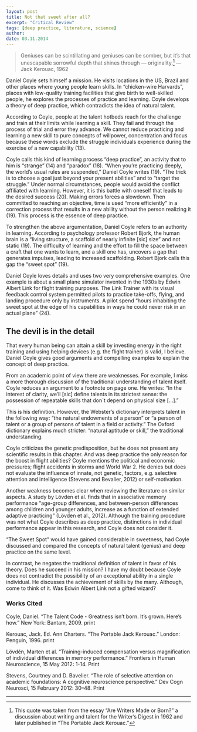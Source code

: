 ```yaml
---
layout: post
title: Not that sweet after all?
excerpt: "Critical Review"
tags: [deep practice, literature, science]
author:
date: 03.11.2014
---
```


> Geniuses can be scintillating and geniuses can be somber, but it’s that unescapable sorrowful depth that shines through — originality.[^fn1]
&#8212; Jack Kerouac, 1962

Daniel Coyle sets himself a mission. He visits locations in the US, Brazil and other places where young people learn skills. In “chicken-wire Harvards”, places with low-quality training facilities that give birth to well-skilled people, he explores the processes of practice and learning. Coyle develops a theory of deep practice, which contradicts the idea of natural talent.

According to Coyle, people at the talent hotbeds reach for the challenge and train at their limits while learning a skill. They fail and through the process of trial and error they advance. We cannot reduce practicing and learning a new skill to pure concepts of willpower, concentration and focus because these words exclude the struggle individuals experience during the exercise of a new capability (13).

Coyle calls this kind of learning process “deep practice”, an activity that to him is “strange” (14) and “paradox” (18). “When you’re practicing deeply, the world’s usual rules are suspended,” Daniel Coyle writes (19). “The trick is to choose a goal just beyond your present abilities” and to “target the struggle.” Under normal circumstances, people would avoid the conflict affiliated with learning. However, it is this battle with oneself that leads to the desired success (20). Making errors forces a slowdown. Then committed to reaching an objective, time is used “more efficiently” in a correction process that results in a new ability without the person realizing it (19). This process is the essence of deep practice.

To strengthen the above argumentation, Daniel Coyle refers to an authority in learning. According to psychology professor Robert Bjork, the human brain is a “living structure, a scaffold of nearly infinite [sic] size” and not static (19). The difficulty of learning and the effort to fill the space between a craft that one wants to learn, and a skill one has, uncovers a gap that generates impulses, leading to increased scaffolding. Robert Bjork calls this gap the “sweet spot” (19).

Daniel Coyle loves details and uses two very comprehensive examples. One example is about a small plane simulator invented in the 1930s by Edwin Albert Link for flight training purposes. The Link Trainer with its visual feedback control system permitted pilots to practice take-offs, flying, and landing procedure only by instruments. A pilot spend “hours inhabiting the sweet spot at the edge of his capabilities in ways he could never risk in an actual plane” (24).

## The devil is in the detail

That every human being can attain a skill by investing energy in the right training and using helping devices (e.g. the flight trainer) is valid, I believe. Daniel Coyle gives good arguments and compelling examples to explain the concept of deep practice.

From an academic point of view there are weaknesses. For example, I miss a more thorough discussion of the traditional understanding of talent itself. Coyle reduces an argument to a footnote on page one. He writes: “In the interest of clarity, we’ll [sic] define talents in its strictest sense: the possession of repeatable skills that don´t depend on physical size […].”

This is his definition. However, the Webster’s dictionary interprets talent in the following way: “the natural endowments of a person” or “a person of talent or a group of persons of talent in a field or activity.” The Oxford dictionary explains much stricter: “natural aptitude or skill,” the traditional understanding.

Coyle criticizes the genetic predisposition, but he does not present any scientific results in this chapter. And was deep practice the only reason for the boost in flight abilities? Coyle mentions the political and economic pressures; flight accidents in storms and World War 2. He denies but does not evaluate the influence of innate, not genetic, factors, e.g. selective attention and intelligence (Stevens and Bevalier, 2012) or self-motivation.

Another weakness becomes clear when reviewing the literature on similar aspects. A study by Lövden et al. finds that in associative memory performance “age-group differences, and between-person differences among children and younger adults, increase as a function of extended adaptive practicing” (Lövden et al., 2012). Although the training procedure was not what Coyle describes as deep practice, distinctions in individual performance appear in this research, and Coyle does not consider it.

“The Sweet Spot” would have gained considerable in sweetness, had Coyle discussed and compared the concepts of natural talent (genius) and deep practice on the same level.

In contrast, he negates the traditional definition of talent in favor of his theory. Does he succeed in his mission? I have my doubt because Coyle does not contradict the possibility of an exceptional ability in a single individual. He discusses the achievement of skills by the many. Although, come to think of it. Was Edwin Albert Link not a gifted wizard?

### Works Cited

Coyle, Daniel. “The Talent Code - Greatness isn’t born. It’s grown. Here’s how.” New York: Bantam, 2009. print

Kerouac, Jack. Ed. Ann Charters. “The Portable Jack Kerouac.”  London: Penguin, 1996. print

Lövdén, Marten et al. “Training-induced compensation versus magnification of individual differences in memory performance.” Frontiers in Human Neuroscience, 15 May 2012: 1-14. Print

Stevens, Courtney and D. Bavelier. “The role of selective attention on academic foundations: A cognitive neuroscience perspective.” Dev Cogn Neurosci, 15 February 2012: 30–48. Print

---

[^fn1]: This quote was taken from the essay “Are Writers Made or Born?” a discussion about writing and talent for the Writer’s Digest in 1962 and later published in “The Portable Jack Kerouac.”
